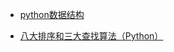 - [python数据结构](https://www.jb51.net/Special/663.htm)




- [八大排序和三大查找算法（Python）](https://www.jianshu.com/p/c55e1d59cb48)
